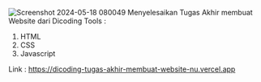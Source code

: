 ![Screenshot 2024-05-18 080049](https://github.com/reyvaldoshivapramudya/dicoding-tugas-akhir-membuat-website/assets/106213143/5a92f5e5-0334-4512-893c-cd86468b082e)
Menyelesaikan Tugas Akhir membuat Website dari Dicoding
Tools :
1. HTML
2. CSS
3. Javascript

Link : https://dicoding-tugas-akhir-membuat-website-nu.vercel.app
